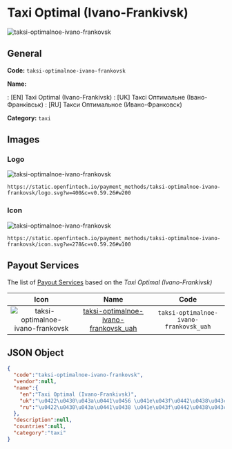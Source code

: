 
# Taxi Optimal (Ivano-Frankivsk) 
![taksi-optimalnoe-ivano-frankovsk](https://static.openfintech.io/payment_methods/taksi-optimalnoe-ivano-frankovsk/logo.svg?w=400&c=v0.59.26#w200)  

## General 
**Code:** `taksi-optimalnoe-ivano-frankovsk` 
 
**Name:** 
 
:	[EN] Taxi Optimal (Ivano-Frankivsk) 
:	[UK] Таксі Оптимальне (Івано-Франківськ) 
:	[RU] Такси Оптимальное (Ивано-Франковск) 
 
**Category:** `taxi` 
 

## Images 

### Logo 
![taksi-optimalnoe-ivano-frankovsk](https://static.openfintech.io/payment_methods/taksi-optimalnoe-ivano-frankovsk/logo.svg?w=400&c=v0.59.26#w200)  

```
https://static.openfintech.io/payment_methods/taksi-optimalnoe-ivano-frankovsk/logo.svg?w=400&c=v0.59.26#w200
```  

### Icon 
![taksi-optimalnoe-ivano-frankovsk](https://static.openfintech.io/payment_methods/taksi-optimalnoe-ivano-frankovsk/icon.svg?w=278&c=v0.59.26#w100)  

```
https://static.openfintech.io/payment_methods/taksi-optimalnoe-ivano-frankovsk/icon.svg?w=278&c=v0.59.26#w100
```  

## Payout Services 
 
The list of [Payout Services](/payout-services/) based on the _Taxi Optimal (Ivano-Frankivsk)_ 

|Icon|Name|Code| 
|:---:|:---:|:---:| 
|![taksi-optimalnoe-ivano-frankovsk](https://static.openfintech.io/payout_methods/taksi-optimalnoe-ivano-frankovsk/icon.svg?w=278&c=v0.59.26#w40) |[taksi-optimalnoe-ivano-frankovsk_uah](/payout-services/taksi-optimalnoe-ivano-frankovsk_uah/)|`taksi-optimalnoe-ivano-frankovsk_uah`| 
 

## JSON Object 

```json
{
  "code":"taksi-optimalnoe-ivano-frankovsk",
  "vendor":null,
  "name":{
    "en":"Taxi Optimal (Ivano-Frankivsk)",
    "uk":"\u0422\u0430\u043a\u0441\u0456 \u041e\u043f\u0442\u0438\u043c\u0430\u043b\u044c\u043d\u0435 (\u0406\u0432\u0430\u043d\u043e-\u0424\u0440\u0430\u043d\u043a\u0456\u0432\u0441\u044c\u043a)",
    "ru":"\u0422\u0430\u043a\u0441\u0438 \u041e\u043f\u0442\u0438\u043c\u0430\u043b\u044c\u043d\u043e\u0435 (\u0418\u0432\u0430\u043d\u043e-\u0424\u0440\u0430\u043d\u043a\u043e\u0432\u0441\u043a)"
  },
  "description":null,
  "countries":null,
  "category":"taxi"
}
```  
